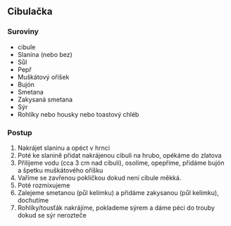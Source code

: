 ## Cibulačka

### Suroviny
- cibule
- Slanina (nebo bez)
- Sůl
- Pepř
- Muškátový oříšek
- Bujón
- Smetana
- Zakysaná smetana
- Sýr
- Rohlíky nebo housky nebo toastový chléb

### Postup
1. Nakrájet slaninu a opéct v hrnci
2. Poté ke slanině přidat nakrájenou cibuli na hrubo, opékáme do zlatova
3. Přilijeme vodu (cca 3 cm nad cibuli), osolíme, opepříme, přidáme bujón a špetku muškátového oříšku
4. Vaříme se zavřenou pokličkou dokud není cibule měkká.
5. Poté rozmixujeme
6. Zalejeme smetanou (půl kelímku) a přidáme zakysanou (půl kelímku), dochutíme
7. Rohlíky/tousťák nakrájíme, poklademe sýrem a dáme péci do trouby dokud se sýr nerozteče
